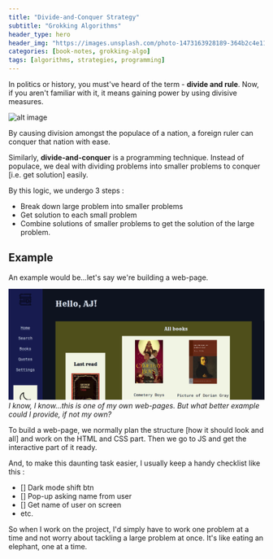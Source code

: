```yaml
---
title: "Divide-and-Conquer Strategy"
subtitle: "Grokking Algorithms"
header_type: hero
header_img: "https://images.unsplash.com/photo-1473163928189-364b2c4e1135?q=80&w=2070&auto=format&fit=crop&ixlib=rb-4.0.3&ixid=M3wxMjA3fDB8MHxwaG90by1wYWdlfHx8fGVufDB8fHx8fA%3D%3D"
categories: [book-notes, grokking-algo]
tags: [algorithms, strategies, programming]
---
```


In politics or history, you must've heard of the term - **divide and rule**. Now, if you aren't familiar with it, it means gaining power by using divisive measures.

![alt image](https://upload.wikimedia.org/wikipedia/commons/thumb/6/63/India-or-British-Raj-in-British-Empire-1909.jpg/1024px-India-or-British-Raj-in-British-Empire-1909.jpg)

By causing division amongst the populace of a nation, a foreign ruler can conquer that nation with ease.

Similarly, **divide-and-conquer** is a programming technique. Instead of populace, we deal with dividing problems into smaller problems to conquer [i.e. get solution] easily.

By this logic, we undergo 3 steps :

- Break down large problem into smaller problems
- Get solution to each small problem
- Combine solutions of smaller problems to get the solution of the large problem.

## Example

An example would be...let's say we're building a web-page.

![alt text](image.png)
*I know, I know...this is one of my own web-pages. But what better example could I provide, if not my own?*

To build a web-page, we normally plan the structure [how it should look and all] and work on the HTML and CSS part. Then we go to JS and get the interactive part of it ready.

And, to make this daunting task easier, I usually keep a handy checklist like this :

- [] Dark mode shift btn
- [] Pop-up asking name from user
- [] Get name of user on screen
- etc.

So when I work on the project, I'd simply have to work one problem at a time and not worry about tackling a large problem at once. It's like eating an elephant, one at a time.
